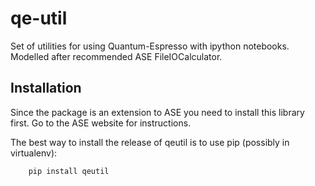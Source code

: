 qe-util
=======

Set of utilities for using Quantum-Espresso with ipython notebooks.
Modelled after recommended ASE FileIOCalculator.

Installation
------------

Since the package is an extension to ASE you need to install 
this library first. Go to the ASE website for instructions.

The best way to install the release of qeutil is to use pip 
(possibly in virtualenv):

        pip install qeutil



